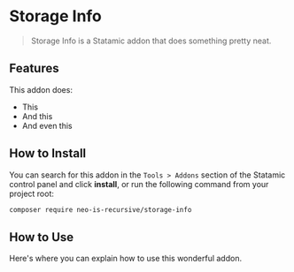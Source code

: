# Storage Info

> Storage Info is a Statamic addon that does something pretty neat.

## Features

This addon does:

- This
- And this
- And even this

## How to Install

You can search for this addon in the `Tools > Addons` section of the Statamic control panel and click **install**, or run the following command from your project root:

``` bash
composer require neo-is-recursive/storage-info
```

## How to Use

Here's where you can explain how to use this wonderful addon.
